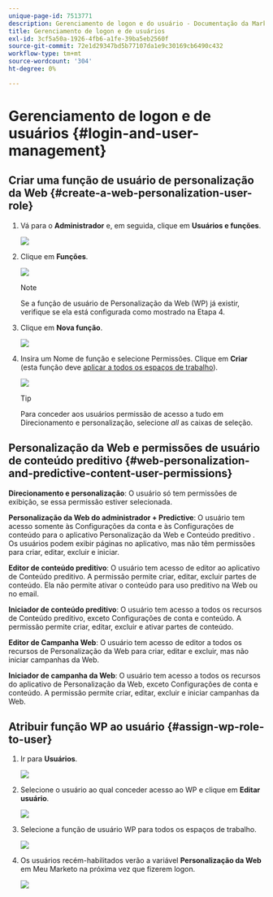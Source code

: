 ```yaml
---
unique-page-id: 7513771
description: Gerenciamento de logon e do usuário - Documentação da Marketo - Documentação do produto
title: Gerenciamento de logon e de usuários
exl-id: 3cf5a50a-1926-4fb6-a1fe-39ba5eb2560f
source-git-commit: 72e1d29347bd5b77107da1e9c30169cb6490c432
workflow-type: tm+mt
source-wordcount: '304'
ht-degree: 0%

---
```


# Gerenciamento de logon e de usuários {#login-and-user-management}

## Criar uma função de usuário de personalização da Web {#create-a-web-personalization-user-role}

1. Vá para o **Administrador** e, em seguida, clique em **Usuários e funções**.

   ![](assets/image2015-4-28-19-3a50-3a49.png)

1. Clique em **Funções**.

   ![](assets/image2015-4-28-19-3a57-3a58.png)

   >[!NOTE]
   >
   >Se a função de usuário de Personalização da Web (WP) já existir, verifique se ela está configurada como mostrado na Etapa 4.

1. Clique em **Nova função**.

   ![](assets/three-1.png)

1. Insira um Nome de função e selecione Permissões. Clique em **Criar** (esta função deve [aplicar a todos os espaços de trabalho](/help/marketo/product-docs/administration/users-and-roles/managing-marketo-users.md)).

   ![](assets/four.png)

   >[!TIP]
   >
   >Para conceder aos usuários permissão de acesso a tudo em Direcionamento e personalização, selecione _all_ as caixas de seleção.

## Personalização da Web e permissões de usuário de conteúdo preditivo {#web-personalization-and-predictive-content-user-permissions}

**Direcionamento e personalização**: O usuário só tem permissões de exibição, se essa permissão estiver selecionada.

**Personalização da Web do administrador + Predictive**: O usuário tem acesso somente às Configurações da conta e às Configurações de conteúdo para o aplicativo Personalização da Web e Conteúdo preditivo . Os usuários podem exibir páginas no aplicativo, mas não têm permissões para criar, editar, excluir e iniciar.

**Editor de conteúdo preditivo**: O usuário tem acesso de editor ao aplicativo de Conteúdo preditivo. A permissão permite criar, editar, excluir partes de conteúdo. Ela não permite ativar o conteúdo para uso preditivo na Web ou no email.

**Iniciador de conteúdo preditivo**: O usuário tem acesso a todos os recursos de Conteúdo preditivo, exceto Configurações de conta e conteúdo. A permissão permite criar, editar, excluir e ativar partes de conteúdo.

**Editor de Campanha Web**: O usuário tem acesso de editor a todos os recursos de Personalização da Web para criar, editar e excluir, mas não iniciar campanhas da Web.

**Iniciador de campanha da Web**: O usuário tem acesso a todos os recursos do aplicativo de Personalização da Web, exceto Configurações de conta e conteúdo. A permissão permite criar, editar, excluir e iniciar campanhas da Web.

## Atribuir função WP ao usuário {#assign-wp-role-to-user}

1. Ir para **Usuários**.

   ![](assets/image2015-4-29-11-3a31-3a3.png)

1. Selecione o usuário ao qual conceder acesso ao WP e clique em **Editar usuário**.

   ![](assets/image2015-4-29-11-3a38-3a46.png)

1. Selecione a função de usuário WP para todos os espaços de trabalho.

   ![](assets/seven.png)

1. Os usuários recém-habilitados verão a variável **Personalização da Web** em Meu Marketo na próxima vez que fizerem logon.

   ![](assets/eight.png)
